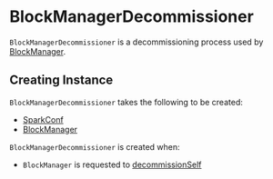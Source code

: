# BlockManagerDecommissioner

`BlockManagerDecommissioner` is a decommissioning process used by [BlockManager](BlockManager.md#decommissioner).

## Creating Instance

`BlockManagerDecommissioner` takes the following to be created:

* <span id="conf"> [SparkConf](../SparkConf.md)
* <span id="bm"> [BlockManager](BlockManager.md)

`BlockManagerDecommissioner` is created when:

* `BlockManager` is requested to [decommissionSelf](BlockManager.md#decommissionSelf)

